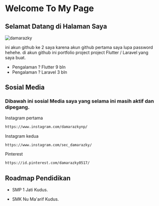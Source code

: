 
# Welcome To My Page

## Selamat Datang di Halaman Saya
![damarazky]([https://i.pinimg.com/736x/67/2b/d6/672bd63ad8f503f664a9746776e35dfb.jpg])

ini akun github ke 2 saya karena akun github pertama saya lupa password hehehe.
di akun github ini portfolio project project Flutter / Laravel yang saya buat.

- Pengalaman ? Flutter 9 bln
- Pengalaman ? Laravel 3 bln


## Sosial Media

### Dibawah ini sosial Media saya yang selama ini masih aktif dan dipegang.



Instagram pertama

```bash
https://www.instagram.com/damarazkynp/

```

Instagram kedua

```bash
https://www.instagram.com/sec_damarazky/
```

Pinterest
```bash
https://id.pinterest.com/damarazky0517/
```


## Roadmap Pendidikan

- SMP 1 Jati Kudus.

- SMK Nu Ma'arif Kudus.

